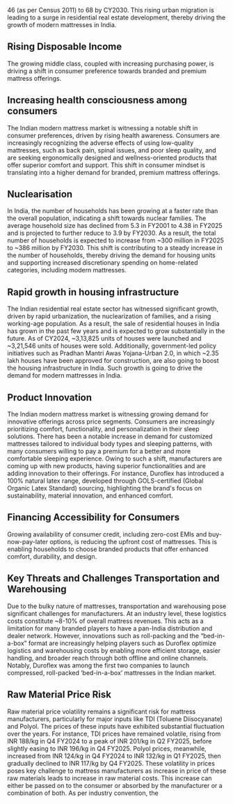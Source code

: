 46 (as per Census 2011) to 68 by CY2030. This rising urban migration is leading to a surge in residential real estate development, thereby driving the growth of modern mattresses in India.

## Rising Disposable Income

The growing middle class, coupled with increasing purchasing power, is driving a shift in consumer preference towards branded and premium mattress offerings.

## Increasing health consciousness among consumers

The Indian modern mattress market is witnessing a notable shift in consumer preferences, driven by rising health awareness. Consumers are increasingly recognizing the adverse effects of using low-quality mattresses, such as back pain, spinal issues, and poor sleep quality, and are seeking ergonomically designed and wellness-oriented products that offer superior comfort and support. This shift in consumer mindset is translating into a higher demand for branded, premium mattress offerings.

## Nuclearisation

In India, the number of households has been growing at a faster rate than the overall population, indicating a shift towards nuclear families. The average household size has declined from 5.3 in FY2001 to 4.38 in FY2025 and is projected to further reduce to 3.9 by FY2030. As a result, the total number of households is expected to increase from ~300 million in FY2025 to ~386 million by FY2030. This shift is contributing to a steady increase in the number of households, thereby driving the demand for housing units and supporting increased discretionary spending on home-related categories, including modern mattresses.

## Rapid growth in housing infrastructure

The Indian residential real estate sector has witnessed significant growth, driven by rapid urbanization, the nuclearization of families, and a rising working-age population. As a result, the sale of residential houses in India has grown in the past few years and is expected to grow substantially in the future. As of CY2024, ~3,13,825 units of houses were launched and ~3,21,546 units of houses were sold. Additionally, government-led policy initiatives such as Pradhan Mantri Awas Yojana-Urban 2.0, in which ~2.35 lakh houses have been approved for construction, are also going to boost the housing infrastructure in India. Such growth is going to drive the demand for modern mattresses in India.

## Product Innovation

The Indian modern mattress market is witnessing growing demand for innovative offerings across price segments. Consumers are increasingly prioritizing comfort, functionality, and personalization in their sleep solutions. There has been a notable increase in demand for customized mattresses tailored to individual body types and sleeping patterns, with many consumers willing to pay a premium for a better and more comfortable sleeping experience. Owing to such a shift, manufacturers are coming up with new products, having superior functionalities and are adding innovation to their offerings. For instance, Duroflex has introduced a 100% natural latex range, developed through GOLS-certified (Global Organic Latex Standard) sourcing, highlighting the brand's focus on sustainability, material innovation, and enhanced comfort.

## Financing Accessibility for Consumers

Growing availability of consumer credit, including zero-cost EMIs and buy-now-pay-later options, is reducing the upfront cost of mattresses. This is enabling households to choose branded products that offer enhanced comfort, durability, and design.

## Key Threats and Challenges Transportation and Warehousing

Due to the bulky nature of mattresses, transportation and warehousing pose significant challenges for manufacturers. At an industry level, these logistics costs constitute ~8-10% of overall mattress revenues. This acts as a limitation for many branded players to have a pan-India distribution and dealer network. However, innovations such as roll-packing and the “bed-in-a-box” format are increasingly helping players such as Duroflex optimize logistics and warehousing costs by enabling more efficient storage, easier handling, and broader reach through both offline and online channels. Notably, Duroflex was among the first two companies to launch compressed, roll-packed ‘bed-in-a-box’ mattresses in the Indian market.

## Raw Material Price Risk

Raw material price volatility remains a significant risk for mattress manufacturers, particularly for major inputs like TDI (Toluene Diisocyanate) and Polyol. The prices of these inputs have exhibited substantial fluctuation over the years. For instance, TDI prices have remained volatile, rising from INR 188/kg in Q4 FY2024 to a peak of INR 201/kg in Q2 FY2025, before slightly easing to INR 196/kg in Q4 FY2025. Polyol prices, meanwhile, increased from INR 124/kg in Q4 FY2024 to INR 132/kg in Q1 FY2025, then gradually declined to INR 117/kg by Q4 FY2025. These volatility in prices poses key challenge to mattress manufacturers as increase in price of these raw materials leads to increase in raw material costs. This increase can either be passed on to the consumer or absorbed by the manufacturer or a combination of both. As per industry convention, the